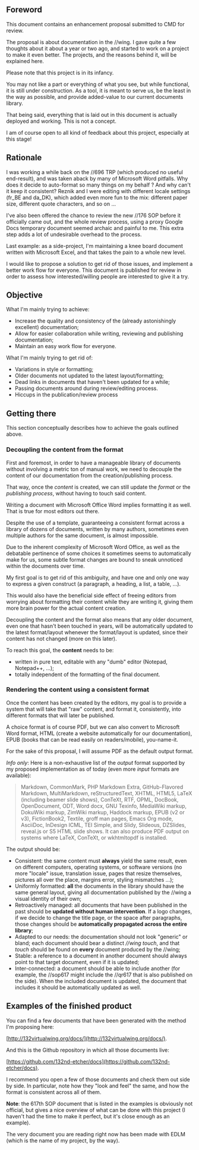 ## Foreword

This document contains an enhancement proposal submitted to CMD for review.

The proposal is about documentation in the //wing. I gave quite a few thoughts
about it about a year or two ago, and started to work on a project to
make it even better. The projects, and the reasons behind it, will be
explained here.

Please note that this project is in its infancy.

You may not like a part or everything of what you see, but while
functional, it is still under construction. As a tool, it is meant
to serve us, be the least in the way as possible, and provide
added-value to our current documents library.

That being said, everything that is laid out in this document is
actually deployed and working. This is not a concept.

I am of course open to all kind of feedback about this project,
especially at this stage!

## Rationale

I was working a while back on the //696 TRP (which produced no useful end-result), 
and was taken aback by many of Microsoft Word pitfalls. Why does it decide to 
auto-format so many things on my behalf ? And why can't it keep it consistent? 
Reznik and I were editing with different locale settings (fr_BE and da_DK), which 
added even more fun to the mix: different paper size, different quote characters, 
and so on ...

I've also been offered the chance to review the new //176 SOP before it officially 
came out, and the whole review process, using a proxy Google Docs temporary document 
seemed archaic and painful to me. This extra step adds a lot of undesirable overhead 
to the process.

Last example: as a side-project, I'm maintaining a knee board document written with 
Microsoft Excel, and that takes the pain to a whole new level.

I would like to propose a solution to get rid of those issues, and implement a better 
work flow for everyone. This document is published for review in order to assess how 
interested/willing people are interested to give it a try.

## Objective

What I'm mainly trying to achieve:

* Increase the quality and consistency of the (already 
astonishingly excellent) documentation;
* Allow for easier collaboration while writing, reviewing 
and publishing documentation;
* Maintain an easy work flow for everyone.

What I'm mainly trying to get rid of:

* Variations in style or formatting;
* Older documents not updated to the latest layout/formatting;
* Dead links in documents that haven't been updated for a while;
* Passing documents around during review/editing process.
* Hiccups in the publication/review process

## Getting there

This section conceptually describes how to achieve the goals outlined above.

### Decoupling the content from the format

First and foremost, in order to have a manageable library of documents without
involving a metric ton of manual work, we need to decouple the content of our
documentation from the creation/publishing process.

That way, once the *content* is created, we can still update the *format* or
the *publishing process*, without having to touch said content.

Writing a document with Microsoft Office Word implies formatting it as well. That
is true for most editors out there.

Despite the use of a template, guaranteeing a consistent format across a library 
of dozens of documents, written by many authors, sometimes even multiple authors 
for the same document, is almost impossible.

Due to the inherent complexity of Microsoft Word Office, as well as the debatable 
pertinence of some choices it sometimes seems to automatically make for us, some 
subtle format changes are bound to sneak unnoticed within the documents over time.

My first goal is to get rid of this ambiguity, and have one and only one way to 
express a given construct (a paragraph, a heading, a list, a table, ...).

This would also have the beneficial side effect of freeing editors from worrying 
about formatting their content while they are writing it, giving them more brain 
power for the actual content creation.

Decoupling the content and the format also means that any older document, even one that 
hasn't been touched in years, will be automatically updated to the latest 
format/layout whenever the format/layout is updated, since their content has not 
changed (more on this later).

To reach this goal, the **content** needs to be:

- written in pure text, editable with any "dumb" editor
(Notepad, Notepad++, ...);
- totally independent of the formatting of the final document.

### Rendering the content using a consistent format

Once the content has been created by the editors, my goal is to provide a system 
that will take that "raw" content, and format it, consistently, into different 
formats that will later be published.

A choice format is of course PDF, but we can also convert to Microsoft Word format, 
HTML (create a website automatically for our documentation), EPUB (books that can 
be read easily on readers/mobile), you-name-it.

For the sake of this proposal, I will assume PDF as the default output format.

*Info only*: Here is a non-exhaustive list of the *output* format supported by my proposed 
implementation as of today (even more *input* formats are available):

> Markdown, CommonMark, PHP Markdown Extra, GitHub-Flavored Markdown, MultiMarkdown, 
reStructuredText, XHTML, HTML5, LaTeX (including beamer slide shows), ConTeXt, RTF, 
OPML, DocBook, OpenDocument, ODT, Word docx, GNU Texinfo, MediaWiki markup, DokuWiki 
markup, ZimWiki markup, Haddock markup, EPUB (v2 or v3), FictionBook2, Textile, 
groff man pages, Emacs Org mode, AsciiDoc, InDesign ICML, TEI Simple, and Slidy, 
Slideous, DZSlides, reveal.js or S5 HTML slide shows. It can also produce PDF 
output on systems where LaTeX, ConTeXt, or wkhtmltopdf is installed.

The output should be:

* Consistent: the same content must **always** yield the same result, 
even on different computers, operating systems, or software versions (no more
"locale" issue, translation issue, pages that resize themselves, pictures
all over the place, margins error, styling mismatches ...);
* Uniformly formatted: **all** the documents in the library should have the same 
general layout, giving all documentation published by the //wing a visual identity 
of their own;
* Retroactively managed: all documents that have been published in the past should 
be **updated without human intervention**. If a logo changes, if we decide to 
change the title page, or the space after paragraphs, those changes should be 
**automatically propagated across the entire library**;
* Adapted to our needs: the documentation should not look "generic" or bland; 
each document should bear a distinct *//wing touch*, and that *touch* should be 
found on **every** document produced by the //wing;
* Stable: a reference to a document in another document should always
point to that target document, even if it is updated;
* Inter-connected: a document should be able to include another (for example,
the //sop617 might include the //qr617 that is also published on the
side). When the included document is updated, the document that includes it
should be automatically updated as well.

## Examples of the finished product

You can find a few documents that have been generated with the method I'm proposing 
here:

[http://132virtualwing.org/docs/](http://132virtualwing.org/docs/).

And this is the Github repository in which all those documents live:

[https://github.com/132nd-etcher/docs](https://github.com/132nd-etcher/docs).

I recommend you open a few of those documents and check them out side by side.
In particular, note how they "look and feel" the same, and how the format
is consistent across all of them.

**Note**: the 617th SOP document that is listed in the examples is obviously not 
official, but gives a nice overview of what can be done with this project
(I haven't had the time to make it perfect, but it's close enough as an example).

The very document you are reading right now has been made with EDLM (which is the
name of my project, by the way).